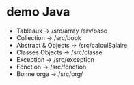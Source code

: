 # demo Java

* Tableaux -> /src/array /srv/base
* Collection -> /src/book
* Abstract & Objects -> /src/calculSalaire
* Classes Objects -> /src/classe
* Exception -> /src/exception 
* Fonction -> /src/fonction
* Bonne orga -> /src/org/
